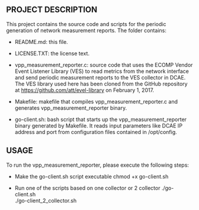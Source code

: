 
PROJECT DESCRIPTION
---
This project contains the source code and scripts for the periodic generation of network measurement reports. The folder contains:

 - README.md: this file.

 - LICENSE.TXT: the license text.

 - vpp_measurement_reporter.c: source code that uses the ECOMP Vendor Event Listener Library (VES) to read metrics from the network interface and send periodic measurement reports to the VES collector in DCAE. The VES library used here has been cloned from the GitHub repository at https://github.com/att/evel-library on February 1, 2017.

 - Makefile: makefile that compiles vpp_measurement_reporter.c and generates vpp_measurement_reporter binary.

 - go-client.sh: bash script that starts up the vpp_measurement_reporter binary generated by Makefile. It reads input parameters like DCAE IP address and port from configuration files contained in /opt/config.


USAGE
---
To run the vpp_measurement_reporter, please execute the following steps:

 - Make the go-client.sh script executable
        chmod +x go-client.sh

 - Run one of the scripts based on one collector or 2 collector
        ./go-client.sh  
        ./go-client_2_collector.sh
